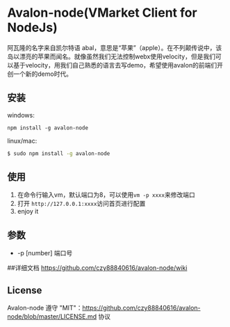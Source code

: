 # Avalon-node(VMarket Client for NodeJs)

阿瓦隆的名字来自凯尔特语 abal，意思是“苹果”（apple）。在不列颠传说中，该岛以漂亮的苹果而闻名。就像虽然我们无法控制webx使用velocity，但是我们可以基于velocity，用我们自己熟悉的语言去写demo，希望使用avalon的前端们开创一个新的demo时代。

## 安装
windows:
```
npm install -g avalon-node
```
linux/mac:
```bash
$ sudo npm install -g avalon-node
```

## 使用
1. 在命令行输入vm，默认端口为8，可以使用```vm -p xxxx```来修改端口
2. 打开 ```http://127.0.0.1:xxxx```访问首页进行配置
3. enjoy it

## 参数

 * -p [number] 端口号

##详细文档
https://github.com/czy88840616/avalon-node/wiki

## License
Avalon-node 遵守 "MIT"：https://github.com/czy88840616/avalon-node/blob/master/LICENSE.md 协议
